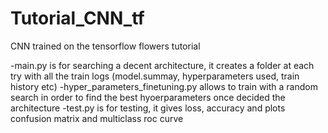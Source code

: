# Tutorial_CNN_tf

CNN trained on the tensorflow flowers tutorial

-main.py is for searching a decent architecture, it creates a folder at each try with all the train logs (model.summay, hyperparameters used, train history etc)
-hyper_parameters_finetuning.py allows to train with a random search in order to find the best hyoerparameters once decided the architecture
-test.py is for testing, it gives loss, accuracy and plots confusion matrix and multiclass roc curve
